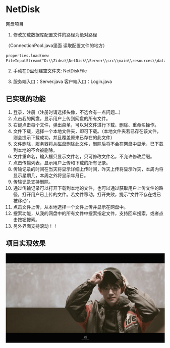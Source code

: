 # NetDisk
网盘项目

1. 修改加载数据库配置文件的路径为绝对路径

  （ConnectionPool.java里面  读取配置文件的地方）
  
    properties.load(new FileInputStream("D:\\Zidea\\NetDisk\\Server\\src\\main\\resources\\datasource.properties"));

2. 手动在D盘创建空文件夹:  NetDiskFile


3. 服务端入口：Server.java        客户端入口：Login.java


## 已实现的功能
1. 登录，注册（注册时请选择头像，不选会有一点问题...）
2. 点击我的网盘，显示用户上传到网盘的所有文件。
3. 右键点击每个文件，弹出菜单，可以对文件进行下载、删除、重命名操作。
4. 文件下载，选择一个本地文件夹，即可下载。（本地文件夹若已存在该文件，则会提示下载成功，并且覆盖原来已存在的此文件）
5. 文件删除，服务器将从磁盘删除此文件，删除后将不会在网盘中显示，已下载到本地的不会被删除。
6. 文件重命名，输入框只显示文件名，只可修改文件名，不允许修改后缀。
7. 点击传输列表，显示用户上传和下载的所有记录。
8. 传输记录的时间在当天将显示详细上传时间，昨天上传将显示昨天，本周内将显示星期几，本周之外将显示年月日。
9. 传输记录支持删除。
10. 通过传输记录可以打开下载到本地的文件，也可以通过获取用户上传文件的路径，打开用户已上传的文件。若文件移动，打开失败，提示"文件不存在或已被移动"。
11. 点击文件上传，从本地选择一个文件上传并显示在网盘中。
12. 搜索功能，从我的网盘中的所有文件中搜索指定文件，支持回车搜索，或者点击按钮搜索。
13. 另外界面支持滚动！！

## 项目实现效果
![image](https://github.com/VeeYee/NetDisk/blob/master/img-storage/%E5%8D%83%E7%8E%BA3.jpg)
